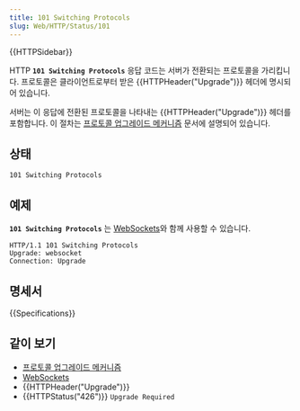 ```yaml
---
title: 101 Switching Protocols
slug: Web/HTTP/Status/101
---
```


{{HTTPSidebar}}

HTTP **`101 Switching Protocols`** 응답 코드는 서버가 전환되는 프로토콜을 가리킵니다. 프로토콜은
클라이언트로부터 받은 {{HTTPHeader("Upgrade")}} 헤더에 명시되어 있습니다.

서버는 이 응답에 전환된 프로토콜을 나타내는 {{HTTPHeader("Upgrade")}} 헤더를 포함합니다. 이 절차는
[프로토콜 업그레이드 메커니즘](/ko/docs/Web/HTTP/Protocol_upgrade_mechanism) 문서에 설명되어 있습니다.

## 상태

```http
101 Switching Protocols
```

## 예제

**`101 Switching Protocols`** 는 [WebSockets](/ko/docs/Web/API/WebSockets_API)와 함께
사용할 수 있습니다.

```http
HTTP/1.1 101 Switching Protocols
Upgrade: websocket
Connection: Upgrade
```

## 명세서

{{Specifications}}

## 같이 보기

- [프로토콜 업그레이드 메커니즘](/ko/docs/Web/HTTP/Protocol_upgrade_mechanism)
- [WebSockets](/ko/docs/Web/API/WebSockets_API)
- {{HTTPHeader("Upgrade")}}
- {{HTTPStatus("426")}} `Upgrade Required`
